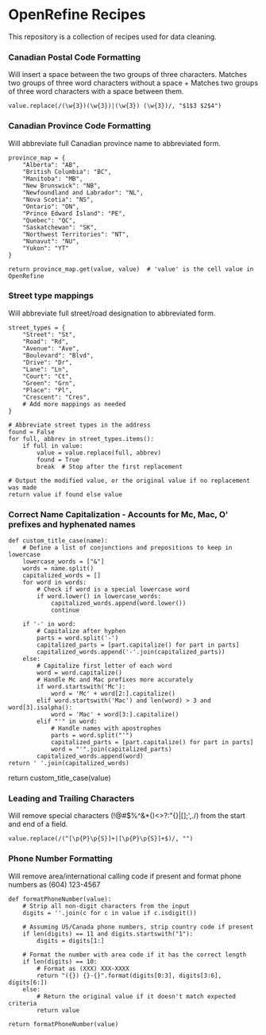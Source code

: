 # OpenRefine Recipes

This repository is a collection of recipes used for data cleaning.


### Canadian Postal Code Formatting

Will insert a space between the two groups of three characters. Matches two groups of three word characters without a space + Matches two groups of three word characters with a space between them.

    value.replace(/(\w{3})(\w{3})|(\w{3}) (\w{3})/, "$1$3 $2$4")


### Canadian Province Code Formatting

Will abbreviate full Canadian province name to abbreviated form.

    province_map = {
        "Alberta": "AB",
        "British Columbia": "BC",
        "Manitoba": "MB",
        "New Brunswick": "NB",
        "Newfoundland and Labrador": "NL",
        "Nova Scotia": "NS",
        "Ontario": "ON",
        "Prince Edward Island": "PE",
        "Quebec": "QC",
        "Saskatchewan": "SK",
        "Northwest Territories": "NT",
        "Nunavut": "NU",
        "Yukon": "YT"
    }
    
    return province_map.get(value, value)  # 'value' is the cell value in OpenRefine


### Street type mappings

Will abbreviate full street/road designation to abbreviated form.

    street_types = {
        "Street": "St",
        "Road": "Rd",
        "Avenue": "Ave",
        "Boulevard": "Blvd",
        "Drive": "Dr",
        "Lane": "Ln",
        "Court": "Ct",
        "Green": "Grn",
        "Place": "Pl",
        "Crescent": "Cres",
        # Add more mappings as needed
    }
    
    # Abbreviate street types in the address
    found = False
    for full, abbrev in street_types.items():
        if full in value:
            value = value.replace(full, abbrev)
            found = True
            break  # Stop after the first replacement
    
    # Output the modified value, or the original value if no replacement was made
    return value if found else value

### Correct Name Capitalization - Accounts for Mc, Mac, O' prefixes and hyphenated names

    def custom_title_case(name):
        # Define a list of conjunctions and prepositions to keep in lowercase
        lowercase_words = ["&"]
        words = name.split()
        capitalized_words = []
        for word in words:
            # Check if word is a special lowercase word
            if word.lower() in lowercase_words:
                capitalized_words.append(word.lower())
                continue
        
        if '-' in word:
            # Capitalize after hyphen
            parts = word.split('-')
            capitalized_parts = [part.capitalize() for part in parts]
            capitalized_words.append('-'.join(capitalized_parts))
        else:
            # Capitalize first letter of each word
            word = word.capitalize()
            # Handle Mc and Mac prefixes more accurately
            if word.startswith('Mc'):
                word = 'Mc' + word[2:].capitalize()
            elif word.startswith('Mac') and len(word) > 3 and word[3].isalpha():
                word = 'Mac' + word[3:].capitalize()
            elif "'" in word:
                # Handle names with apostrophes
                parts = word.split("'")
                capitalized_parts = [part.capitalize() for part in parts]
                word = "'".join(capitalized_parts)
            capitalized_words.append(word)
    return ' '.join(capitalized_words)

return custom_title_case(value)




### Leading and Trailing Characters

Will remove special characters (!@#$%^&*()<>?:"{}|[]\;',./) from the start and end of a field.

    value.replace(/(^[\p{P}\p{S}]+|[\p{P}\p{S}]+$)/, "")

### Phone Number Formatting

Will remove area/international calling code if present and format phone numbers as (604) 123-4567

    def formatPhoneNumber(value):
        # Strip all non-digit characters from the input
        digits = ''.join(c for c in value if c.isdigit())
        
        # Assuming US/Canada phone numbers, strip country code if present
        if len(digits) == 11 and digits.startswith("1"):
            digits = digits[1:]
        
        # Format the number with area code if it has the correct length
        if len(digits) == 10:
            # Format as (XXX) XXX-XXXX
            return "({}) {}-{}".format(digits[0:3], digits[3:6], digits[6:])
        else:
            # Return the original value if it doesn't match expected criteria
            return value
    
    return formatPhoneNumber(value)
